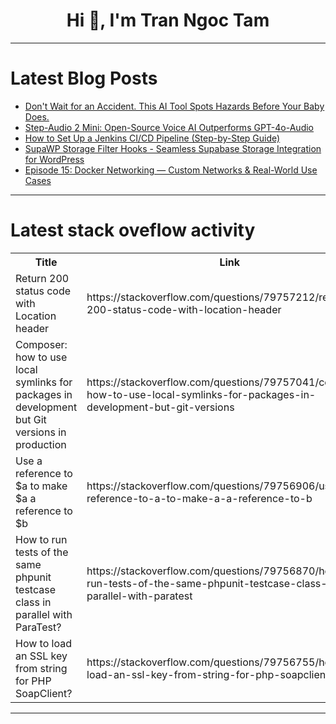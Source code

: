 <h1 align="center">Hi 👋, I'm Tran Ngoc Tam</h1>

---

# Latest Blog Posts 
<!-- BLOG-POST-LIST:START -->
- [Don&#39;t Wait for an Accident. This AI Tool Spots Hazards Before Your Baby Does.](https://dev.to/dirsebastian/dont-wait-for-an-accident-this-ai-tool-spots-hazards-before-your-baby-does-2le0)
- [Step-Audio 2 Mini: Open-Source Voice AI Outperforms GPT-4o-Audio](https://dev.to/aiwithapex/step-audio-2-mini-open-source-voice-ai-outperforms-gpt-4o-audio-pb1)
- [How to Set Up a Jenkins CI/CD Pipeline &lpar;Step-by-Step Guide&rpar;](https://dev.to/therealmrmumba/how-to-set-up-a-jenkins-cicd-pipeline-step-by-step-guide-5eme)
- [SupaWP Storage Filter Hooks - Seamless Supabase Storage Integration for WordPress](https://dev.to/dalenguyen/supawp-storage-filter-hooks-seamless-supabase-storage-integration-for-wordpress-1ana)
- [Episode 15: Docker Networking — Custom Networks &amp; Real-World Use Cases](https://dev.to/yash_sonawane25/episode-15-docker-networking-custom-networks-real-world-use-cases-29l0)
<!-- BLOG-POST-LIST:END -->

---

# Latest stack oveflow activity
<table>
  <tr><th>Title</th><th>Link</th></tr>
  <!-- STACKOVERFLOW:START --><tr><td>Return 200 status code with Location header</td><td>https://stackoverflow.com/questions/79757212/return-200-status-code-with-location-header</td></tr><tr><td>Composer: how to use local symlinks for packages in development but Git versions in production</td><td>https://stackoverflow.com/questions/79757041/composer-how-to-use-local-symlinks-for-packages-in-development-but-git-versions</td></tr><tr><td>Use a reference to $a to make $a a reference to $b</td><td>https://stackoverflow.com/questions/79756906/use-a-reference-to-a-to-make-a-a-reference-to-b</td></tr><tr><td>How to run tests of the same phpunit testcase class in parallel with ParaTest?</td><td>https://stackoverflow.com/questions/79756870/how-to-run-tests-of-the-same-phpunit-testcase-class-in-parallel-with-paratest</td></tr><tr><td>How to load an SSL key from string for PHP SoapClient?</td><td>https://stackoverflow.com/questions/79756755/how-to-load-an-ssl-key-from-string-for-php-soapclient</td></tr><!-- STACKOVERFLOW:END -->
</table>

---


